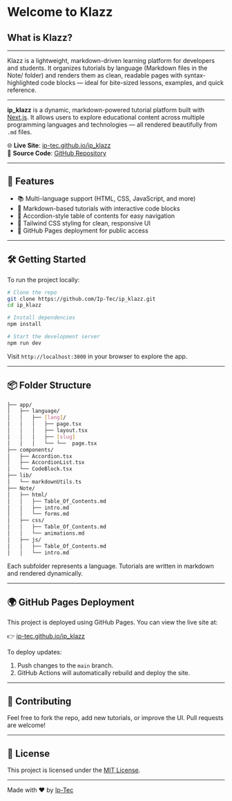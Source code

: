# Welcome to Klazz

## What is Klazz?

---

Klazz is a lightweight, markdown-driven learning platform for developers and students. It organizes tutorials by language (Markdown files in the Note/ folder) and renders them as clean, readable pages with syntax-highlighted code blocks — ideal for bite-sized lessons, examples, and quick reference.

---

**ip_klazz** is a dynamic, markdown-powered tutorial platform built with [Next.js](https://nextjs.org). It allows users to explore educational content across multiple programming languages and technologies — all rendered beautifully from `.md` files.

🌐 **Live Site**: [ip-tec.github.io/ip_klazz](https://ip-tec.github.io/ip_klazz)  
📁 **Source Code**: [GitHub Repository](https://github.com/Ip-Tec/ip_klazz)

---

## 🚀 Features

- 📚 Multi-language support (HTML, CSS, JavaScript, and more)
- 📖 Markdown-based tutorials with interactive code blocks
- 🧭 Accordion-style table of contents for easy navigation
- 🎨 Tailwind CSS styling for clean, responsive UI
- 🔗 GitHub Pages deployment for public access

---

## 🛠️ Getting Started

To run the project locally:

```bash
# Clone the repo
git clone https://github.com/Ip-Tec/ip_klazz.git
cd ip_klazz

# Install dependencies
npm install

# Start the development server
npm run dev
```

Visit `http://localhost:3000` in your browser to explore the app.

---

## 📦 Folder Structure

```bash
├── app/
│   ├── language/
│   │   ├── [lang]/
│   │   │   ├── page.tsx
│   │   │   ├── layout.tsx
│   │   │   ├── [slug]
│   │   │   └── └──  page.tsx
├── components/
│   ├── Accordion.tsx
│   ├── AccordionList.tsx
│   └── CodeBlock.tsx
├── lib/
│   └── markdownUtils.ts
├── Note/
│   ├── html/
│   │   ├── Table_Of_Contents.md
│   │   ├── intro.md
│   │   └── forms.md
│   ├── css/
│   │   ├── Table_Of_Contents.md
│   │   └── animations.md
│   ├── js/
│   │   ├── Table_Of_Contents.md
│   │   └── intro.md

```

Each subfolder represents a language. Tutorials are written in markdown and rendered dynamically.

---

## 🌍 GitHub Pages Deployment

This project is deployed using GitHub Pages. You can view the live site at:

👉 [ip-tec.github.io/ip_klazz](https://ip-tec.github.io/ip_klazz)

To deploy updates:

1. Push changes to the `main` branch.
2. GitHub Actions will automatically rebuild and deploy the site.

---

## 🤝 Contributing

Feel free to fork the repo, add new tutorials, or improve the UI. Pull requests are welcome!

---

## 📄 License

This project is licensed under the [MIT License](./LICENSE).

---

Made with ❤️ by [Ip-Tec](https://github.com/Ip-Tec)

```

```

